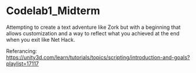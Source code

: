 # Codelab1_Midterm

Attempting to create a text adventure like Zork but with a beginning that allows 
customization and a way to reflect what you achieved at the end when you exit like Net Hack.

Referancing: https://unity3d.com/learn/tutorials/topics/scripting/introduction-and-goals?playlist=17117
